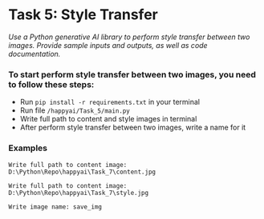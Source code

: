 # Task 5: Style Transfer

_Use a Python generative AI library to perform style transfer between two images.
Provide sample inputs and outputs, as well as code documentation._

### To start perform style transfer between two images, you need to follow these steps:

* Run `pip install -r requirements.txt` in your terminal
* Run file `/happyai/Task_5/main.py`
* Write full path to content and style images in terminal
* After perform style transfer between two images, write a name for it


### Examples
```
Write full path to content image: D:\Python\Repo\happyai\Task_7\content.jpg

Write full path to content image: D:\Python\Repo\happyai\Task_7\style.jpg

Write image name: save_img

```